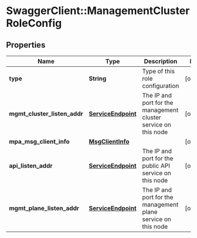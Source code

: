 # SwaggerClient::ManagementClusterRoleConfig

## Properties
Name | Type | Description | Notes
------------ | ------------- | ------------- | -------------
**type** | **String** | Type of this role configuration | [optional] 
**mgmt_cluster_listen_addr** | [**ServiceEndpoint**](ServiceEndpoint.md) | The IP and port for the management cluster service on this node | [optional] 
**mpa_msg_client_info** | [**MsgClientInfo**](MsgClientInfo.md) |  | [optional] 
**api_listen_addr** | [**ServiceEndpoint**](ServiceEndpoint.md) | The IP and port for the public API service on this node | [optional] 
**mgmt_plane_listen_addr** | [**ServiceEndpoint**](ServiceEndpoint.md) | The IP and port for the management plane service on this node | [optional] 


